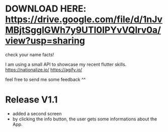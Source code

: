# DOWNLOAD HERE: https://drive.google.com/file/d/1nJvMBjtSgglGWh7y9UTl0lPYvVQlrv0a/view?usp=sharing
check your name facts!

I am using a small API to showcase my recent flutter skills.
https://nationalize.io/
https://agify.io/


feel free to send me some feedback ^^ 

# Release V1.1 
-  added a second screen
-  by clicking the info button, the user gets some informations about the App.
